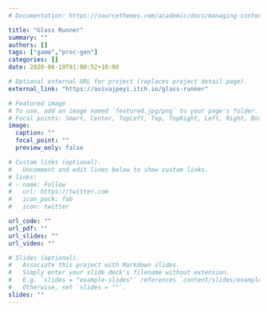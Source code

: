 ```yaml
---
# Documentation: https://sourcethemes.com/academic/docs/managing-content/

title: "Glass Runner"
summary: ""
authors: []
tags: ["game","proc-gen"]
categories: []
date: 2020-06-19T01:00:52+10:00

# Optional external URL for project (replaces project detail page).
external_link: "https://avivajpeyi.itch.io/glass-runner"

# Featured image
# To use, add an image named `featured.jpg/png` to your page's folder.
# Focal points: Smart, Center, TopLeft, Top, TopRight, Left, Right, BottomLeft, Bottom, BottomRight.
image:
  caption: ""
  focal_point: ""
  preview_only: false

# Custom links (optional).
#   Uncomment and edit lines below to show custom links.
# links:
# - name: Follow
#   url: https://twitter.com
#   icon_pack: fab
#   icon: twitter

url_code: ""
url_pdf: ""
url_slides: ""
url_video: ""

# Slides (optional).
#   Associate this project with Markdown slides.
#   Simply enter your slide deck's filename without extension.
#   E.g. `slides = "example-slides"` references `content/slides/example-slides.md`.
#   Otherwise, set `slides = ""`.
slides: ""
---
```

